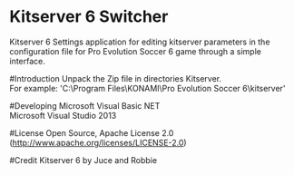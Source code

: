 # Kitserver 6 Switcher
Kitserver 6 Settings application for editing kitserver parameters in the configuration file for Pro Evolution Soccer 6 game through a simple interface.

#Introduction
Unpack the Zip file in directories Kitserver.</br>
For example: 'C:\Program Files\KONAMI\Pro Evolution Soccer 6\kitserver'

#Developing
Microsoft Visual Basic NET</br>
Microsoft Visual Studio 2013</br>

#License
Open Source, Apache License 2.0 (http://www.apache.org/licenses/LICENSE-2.0)

#Credit
Kitserver 6 by Juce and Robbie